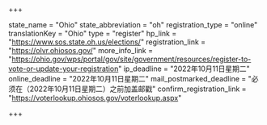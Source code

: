 +++

state_name = "Ohio"
state_abbreviation = "oh"
registration_type = "online"
translationKey = "Ohio"
type = "register"
hp_link = "https://www.sos.state.oh.us/elections/"
registration_link = "https://olvr.ohiosos.gov/"
more_info_link = "https://ohio.gov/wps/portal/gov/site/government/resources/register-to-vote-or-update-your-registration"
ip_deadline = "2022年10月11日星期二"
online_deadline = "2022年10月11日星期二"
mail_postmarked_deadline = "必须在（2022年10月11日星期二）之前加盖邮戳"
confirm_registration_link = "https://voterlookup.ohiosos.gov/voterlookup.aspx"

+++